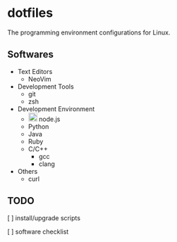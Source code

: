 # dotfiles

The programming environment configurations for Linux.

## Softwares

  - Text Editors
    - NeoVim
  - Development Tools
    - git
    - zsh
  - Development Environment
    - <img src="https://nodejs.org/static/favicon.ico" width="20px"> node.js
    - Python
    - Java
    - Ruby
    - C/C++
      - gcc
      - clang
- Others
  - curl



## TODO

[ ] install/upgrade scripts

[ ] software checklist